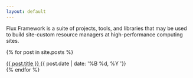 ```yaml
---
layout: default
---
```


<section class="intro">
  <div class="grid">
   <div class="unit two-thirds center-on-mobiles">
   <p>
   Flux Framework is a suite of projects, tools, and libraries that may be used to build site-custom resource managers at high-performance computing sites.
   </p>
   </div>
</div>

{% for post in site.posts %}
<div class="post-preview">
<span class="post-title alignable pull-left">
<a class="post-link underline" href="{{ post.url | prepend: site.baseurl }}">
{{ post.title }}
</a>
</span>
<span class="post-time alignable pull-right">
<time>{{ post.date | date: '%B %d, %Y '}}</time>
</span>
<div style="clear:both"></div>
</div>
{% endfor %}

